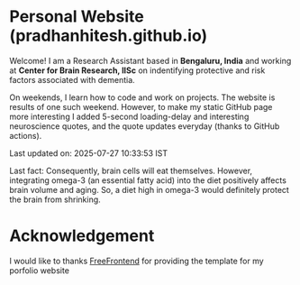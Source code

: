 # Personal Website (pradhanhitesh.github.io)
Welcome! I am a Research Assistant based in <b>Bengaluru, India</b> and working at <b>Center for Brain Research, IISc</b> on indentifying protective and risk factors associated with dementia.

On weekends, I learn how to code and work on projects. The website is results of one such weekend. However, to make my static GitHub page more interesting I added 5-second loading-delay and interesting neuroscience quotes, and the quote updates everyday (thanks to GitHub actions).

Last updated on: 2025-07-27 10:33:53 IST

Last fact: Consequently, brain cells will eat themselves. However, integrating omega-3 (an essential fatty acid) into the diet positively affects brain volume and aging. So, a diet high in omega-3 would definitely protect the brain from shrinking.

# Acknowledgement
I would like to thanks <a href="https://freefrontend.com/">FreeFrontend</a> for providing the template for my porfolio website 